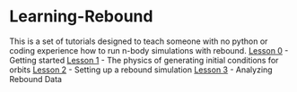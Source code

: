 # Learning-Rebound
This is a set of tutorials designed to teach someone with no python or coding experience how to run n-body simulations with rebound.
[Lesson 0](https://github.com/UncleIroh/Learning-Rebound/blob/master/Lesson0.md) - Getting started
[Lesson 1](https://github.com/UncleIroh/Learning-Rebound/blob/master/Lesson1.md) - The physics of generating initial conditions for orbits
[Lesson 2](https://github.com/UncleIroh/Learning-Rebound/blob/master/Lesson2.md) - Setting up a rebound simulation
[Lesson 3](https://github.com/UncleIroh/Learning-Rebound/blob/master/Lesson3.md) - Analyzing Rebound Data
